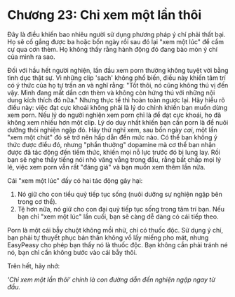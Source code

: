 # Chương 23: Chỉ xem một lần thôi

Đây là điều khiến bao nhiêu người sử dụng phương pháp ý chí phải thất bại. Họ sẽ cố gắng được ba hoặc bốn ngày rồi sau đó lại "xem một lúc" để cầm cự qua cơn thèm. Họ không thấy rằng hành động đó đang bào mòn ý chí của mình ra sao.

Đối với hầu hết người nghiện, lần đầu xem porn thường không tuyệt vời bằng tình dục thật sự. Vì những clip 'sạch' không phổ biến, điều này khiến tâm trí có ý thức của họ tự trấn an và nghĩ rằng: "Tốt thôi, nó cũng không thú vị đến vậy. Mình đang mất dần cơn thèm và không còn hứng thú với những nội dung kích thích đó nữa." Nhưng thực tế thì hoàn toàn ngược lại. Hãy hiểu rõ điều này: việc đạt cực khoái không phải là lý do chính khiến bạn muốn dừng xem porn. Nếu lý do người nghiện xem porn chỉ là để đạt cực khoái, họ đã không xem nhiều hơn một clip. Lý do duy nhất khiến bạn cần porn là để nuôi dưỡng thói nghiện ngập đó. Hãy thử nghĩ xem, sau bốn ngày *cai*, một lần "xem một chút" đó sẽ trở nên hấp dẫn đến mức nào. Có thể bạn không ý thức được điều đó, nhưng "phần thưởng" dopamine mà cơ thể bạn nhận được đã tác động đến tiềm thức, khiến mọi nỗ lực trước đó bị lung lay. Rồi bạn sẽ nghe thấy tiếng nói nhỏ văng vẳng trong đầu, rằng bất chấp mọi lý lẽ, việc xem porn vẫn rất "đáng giá" và bạn muốn xem thêm lần nữa.

Cái "xem một lúc" đấy có hai tác động gây hại:

1. Nó giữ cho con tiểu quỷ tiếp tục sống (nuôi dưỡng sự nghiện ngập bên trong cơ thể).
2. Tệ hơn nữa, nó giữ cho con đại quỷ tiếp tục sống trong tâm trí bạn. Nếu bạn chỉ "xem một lúc" lần cuối, bạn sẽ càng dễ dàng có cái tiếp theo.

Porn là một cái bẫy chuột không mồi nhử, chỉ có thuốc độc. Sử dụng ý chí, bạn phải tự thuyết phục bản thân không vồ lấy miếng pho mát, nhưng EasyPeasy cho phép bạn thấy nó là thuốc độc. Bạn không cần phải tránh né nó, bạn chỉ cần không bước vào cái bẫy thôi.

Trên hết, hãy nhớ:

*'Chỉ xem một lần thôi' chính là con đường dẫn đến nghiện ngập ngay từ đầu.*